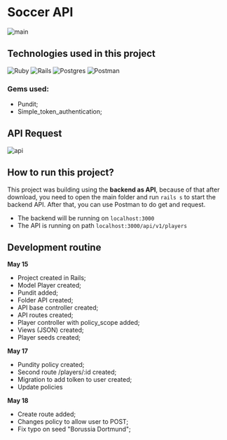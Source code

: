 
# Soccer API
![main](https://res.cloudinary.com/dloadb2bx/image/upload/v1621355630/soccerAPi_e604ov.png)

## Technologies used in this project
<img alt="Ruby" src="https://img.shields.io/badge/ruby-%23CC342D.svg?&style=for-the-badge&logo=ruby&logoColor=white"/> <img alt="Rails" src="https://img.shields.io/badge/rails-%23CC0000.svg?&style=for-the-badge&logo=ruby-on-rails&logoColor=white"/> <img alt="Postgres" src ="https://img.shields.io/badge/postgres-%23316192.svg?&style=for-the-badge&logo=postgresql&logoColor=white"/> <img alt="Postman" src="https://img.shields.io/badge/Postman-FF6C37?style=for-the-badge&logo=postman&logoColor=red" />

### Gems used:

 - Pundit;
 - Simple_token_authentication;

## API Request
![api](https://res.cloudinary.com/dloadb2bx/image/upload/v1621355451/api_vzv6ce.gif)


## How to run this project?
This project was building using the **backend as API**, because of that after download, you need to open the main folder and run `rails s` to start the backend API. After that, you can use Postman to do get and request.

 - The backend will be running on `localhost:3000`
 - The API is running on path `localhost:3000/api/v1/players`


## Development routine

**May 15**

   - Project created in Rails;
   - Model Player created;
   - Pundit added;
   - Folder API created;
   - API base controller created;
   - API routes created;
   - Player controller with policy_scope added;
   - Views (JSON) created;
   - Player seeds created;

**May 17**

   - Pundity policy created;
   - Second route  /players/:id created;
   - Migration to add tolken to user created;
   - Update policies


**May 18**

   - Create route added;
   - Changes policy to allow user to POST;
   - Fix typo on seed "Borussia Dortmund";

